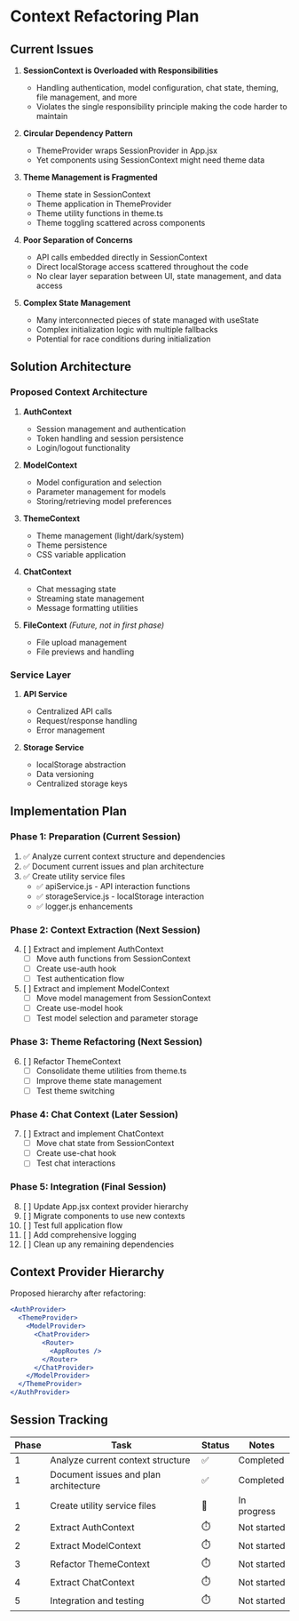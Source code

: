 # Context Refactoring Plan

## Current Issues

1. **SessionContext is Overloaded with Responsibilities**
   - Handling authentication, model configuration, chat state, theming, file management, and more
   - Violates the single responsibility principle making the code harder to maintain

2. **Circular Dependency Pattern**
   - ThemeProvider wraps SessionProvider in App.jsx
   - Yet components using SessionContext might need theme data

3. **Theme Management is Fragmented**
   - Theme state in SessionContext
   - Theme application in ThemeProvider
   - Theme utility functions in theme.ts
   - Theme toggling scattered across components

4. **Poor Separation of Concerns**
   - API calls embedded directly in SessionContext
   - Direct localStorage access scattered throughout the code
   - No clear layer separation between UI, state management, and data access

5. **Complex State Management**
   - Many interconnected pieces of state managed with useState
   - Complex initialization logic with multiple fallbacks
   - Potential for race conditions during initialization

## Solution Architecture

### Proposed Context Architecture

1. **AuthContext**
   - Session management and authentication
   - Token handling and session persistence
   - Login/logout functionality

2. **ModelContext**
   - Model configuration and selection
   - Parameter management for models
   - Storing/retrieving model preferences

3. **ThemeContext**
   - Theme management (light/dark/system)
   - Theme persistence
   - CSS variable application

4. **ChatContext**
   - Chat messaging state
   - Streaming state management
   - Message formatting utilities

5. **FileContext** *(Future, not in first phase)*
   - File upload management
   - File previews and handling

### Service Layer

1. **API Service**
   - Centralized API calls
   - Request/response handling
   - Error management

2. **Storage Service**
   - localStorage abstraction
   - Data versioning
   - Centralized storage keys

## Implementation Plan

### Phase 1: Preparation (Current Session)

1. ✅ Analyze current context structure and dependencies
2. ✅ Document current issues and plan architecture
3. ✅ Create utility service files
   - ✅ apiService.js - API interaction functions
   - ✅ storageService.js - localStorage interaction
   - ✅ logger.js enhancements

### Phase 2: Context Extraction (Next Session)

4. [ ] Extract and implement AuthContext
   - [ ] Move auth functions from SessionContext
   - [ ] Create use-auth hook
   - [ ] Test authentication flow
5. [ ] Extract and implement ModelContext
   - [ ] Move model management from SessionContext
   - [ ] Create use-model hook
   - [ ] Test model selection and parameter storage

### Phase 3: Theme Refactoring (Next Session)

6. [ ] Refactor ThemeContext
   - [ ] Consolidate theme utilities from theme.ts
   - [ ] Improve theme state management
   - [ ] Test theme switching

### Phase 4: Chat Context (Later Session)

7. [ ] Extract and implement ChatContext
   - [ ] Move chat state from SessionContext
   - [ ] Create use-chat hook
   - [ ] Test chat interactions

### Phase 5: Integration (Final Session)

8. [ ] Update App.jsx context provider hierarchy
9. [ ] Migrate components to use new contexts
10. [ ] Test full application flow
11. [ ] Add comprehensive logging
12. [ ] Clean up any remaining dependencies

## Context Provider Hierarchy

Proposed hierarchy after refactoring:

```jsx
<AuthProvider>
  <ThemeProvider>
    <ModelProvider>
      <ChatProvider>
        <Router>
          <AppRoutes />
        </Router>
      </ChatProvider>
    </ModelProvider>
  </ThemeProvider>
</AuthProvider>
```

## Session Tracking

| Phase | Task | Status | Notes |
|-------|------|--------|-------|
| 1 | Analyze current context structure | ✅ | Completed |
| 1 | Document issues and plan architecture | ✅ | Completed |
| 1 | Create utility service files | 🔄 | In progress |
| 2 | Extract AuthContext | ⏱️ | Not started |
| 2 | Extract ModelContext | ⏱️ | Not started |
| 3 | Refactor ThemeContext | ⏱️ | Not started |
| 4 | Extract ChatContext | ⏱️ | Not started |
| 5 | Integration and testing | ⏱️ | Not started |